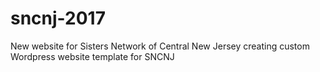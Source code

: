 # sncnj-2017
New website for Sisters Network of Central New Jersey 
creating custom Wordpress website template for SNCNJ 
